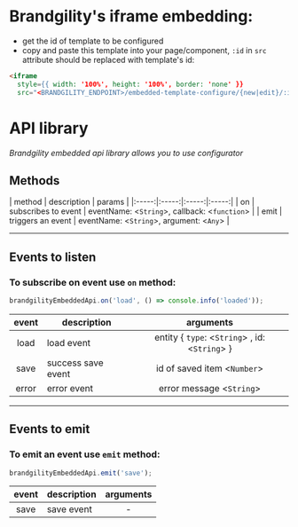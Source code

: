 # Brandgility's iframe embedding:
- get the id of template to be configured
- copy and paste this template into your page/component, `:id` in `src` attribute should be replaced with template's id:
```html
<iframe
  style={{ width: '100%', height: '100%', border: 'none' }}
  src="<BRANDGILITY_ENDPOINT>/embedded-template-configure/{new|edit}/:id" />
```

# API library
*Brandgility embedded api library allows you to use configurator*

## Methods

| method | description | params |
|:-----:|:-----:|:-----:|:-----:|
| on | subscribes to event | eventName: <`String`>, callback: <`function`> |
| emit | triggers an event | eventName: <`String`>, argument: <`Any`> |

*****

## Events to listen
### To subscribe on event use `on` method:
```js
brandgilityEmbeddedApi.on('load', () => console.info('loaded'));
```

| event |description|arguments|
|:-----:|-----|:-----:|
| load | load event | entity { `type`: <`String`> , id: <`String`> } |
| save | success save event | id of saved item <`Number`> |
| error | error event | error message <`String`> |

*****

## Events to emit
### To emit an event use `emit` method:
```js
brandgilityEmbeddedApi.emit('save');
```

| event |description | arguments |
|:-----:|-----|:-----:|
| save | save event | - |
